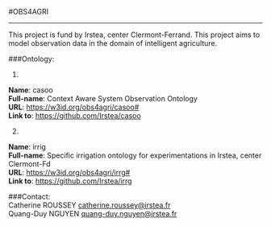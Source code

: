 #OBS4AGRI 

----

This project is fund by Irstea, center Clermont-Ferrand. This project aims to model observation data in the domain of intelligent agriculture. 

###Ontology:    

1. 
**Name**: casoo  
**Full-name**: Context Aware System Observation Ontology  
**URL**: <https://w3id.org/obs4agri/casoo#>  
**Link to**: <https://github.com/Irstea/casoo>  

2. 
**Name**: irrig  
**Full-name**: Specific irrigation ontology for experimentations in Irstea, center Clermont-Fd  
**URL**: <https://w3id.org/obs4agri/irrg#>  
**Link to**: <https://github.com/Irstea/irrg>  

###Contact:  
Catherine ROUSSEY <catherine.roussey@irstea.fr>   
Quang-Duy NGUYEN <quang-duy.nguyen@irstea.fr>

